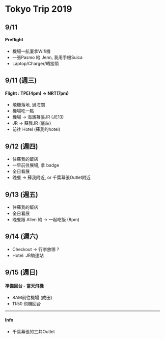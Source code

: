 # Tokyo Trip 2019

## 9/11

#### Preflight
* 機場一航廈拿Wifi機
* 一張Pasmo 給 Jenn, 我用手機Suica
* Laptop/Charger/轉接頭

## 9/11 (週三)
#### Flight : TPE(4pm) -> NRT(7pm)

* 飛機落地, 過海關
* 機場吃一點
* 機場 -> 海濱幕張JR  (JE13) 
* JR -> 蘇我JR (底站)
* 前往 Hotel (蘇我的hotel)

## 9/12 (週四)

* 住蘇我的飯店
* 一早前往展場, 拿 badge
* 全日看展
* 晚餐 -> 蘇我附近, or 千葉幕張Outlet附近

## 9/13 (週五)

* 住蘇我的飯店
* 全日看展
* 晚餐跟 Allen 約 -> 一起吃飯 (8pm)

## 9/14 (週六)

* Checkout -> 行李放哪 ?
* Hotel: JR駒達站

## 9/15 (週日)
#### 準備回台 - 當天飛機

* 8AM前往機場 (成田)
* 11:50 飛機回台

---

#### Info

* 千葉幕張的三井Outlet

